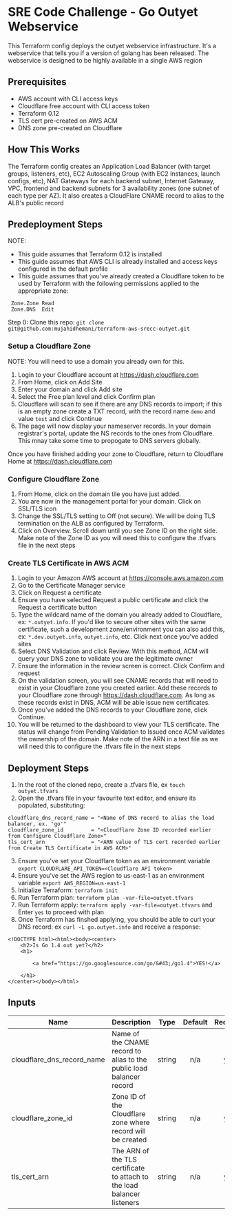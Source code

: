 # SRE Code Challenge - Go Outyet Webservice

This Terraform config deploys the outyet webservice infrastructure. It's a webservice that tells you if a version of golang has been released. The webservice is designed to be highly available in a single AWS region

## Prerequisites
- AWS account with CLI access keys
- Cloudflare free account with CLI access token
- Terraform 0.12
- TLS cert pre-created on AWS ACM
- DNS zone pre-created on Cloudflare

## How This Works

The Terraform config creates an Application Load Balancer (with target groups, listeners, etc), EC2 Autoscaling Group (with EC2 Instances, launch configs, etc), NAT Gateways for each backend subnet, Internet Gateway, VPC, frontend and backend subnets for 3 availability zones (one subnet of each type per AZ). It also creates a CloudFlare CNAME record to alias to the ALB's public record


## Predeployment Steps

NOTE: 
 - This guide assumes that Terraform 0.12 is installed
 - This guide assumes that AWS CLI is already installed and access keys configured in the default profile
 - This guide assumes that you've already created a Cloudflare token to be used by Terraform with the following permissions applied to the appropriate zone:
```
 Zone.Zone Read
 Zone.DNS  Edit
```

Step 0: Clone this repo: `git clone git@github.com:mujahidhemani/terraform-aws-srecc-outyet.git`

### Setup a Cloudflare Zone

NOTE: You will need to use a domain you already own for this.

1. Login to your Cloudflare account at https://dash.cloudflare.com
2. From Home, click on Add Site
3. Enter your domain and click Add site
4. Select the Free plan level and click Confirm plan
5. Cloudflare will scan to see if there are any DNS records to import; if this is an empty zone create a TXT record, with the record name `demo` and value `test` and click Continue
6. The page will now display your nameserver records. In your domain registrar's portal, update the NS records to the ones from Cloudflare. This mnay take some time to propogate to DNS servers globally. 

Once you have finished adding your zone to Cloudflare, return to Cloudflare Home at https://dash.cloudflare.com

### Configure Cloudflare Zone

1. From Home, click on the domain tile you have just added.
2. You are now in the management portal for your domain. Click on SSL/TLS icon
3. Change the SSL/TLS setting to Off (not secure). We will be doing TLS termination on the ALB as configured by Terraform.
4. Click on Overview. Scroll down until you see Zone ID on the right side. Make note of the Zone ID as you will need this to configure the .tfvars file in the next steps

### Create TLS Certificate in AWS ACM

1. Login to your Amazon AWS account at https://console.aws.amazon.com
2. Go to the Certificate Manager service
3. Click on Request a certificate
4. Ensure you have selected Request a public certificate and click the Request a certificate button
5. Type the wildcard name of the domain you already added to Cloudflare, ex: `*.outyet.info`. If you'd like to secure other sites with the same certificate, such a development zone/environment you can also add this, ex: `*.dev.outyet.info`, `outyet.info`, etc. Click next once you've added sites
6. Select DNS Validation and click Review. With this method, ACM will query your DNS zone to validate you are the legitimate owner
7. Ensure the information in the review screen is correct. Click Confirm and request
8. On the validation screen, you will see CNAME records that will need to exist in your Cloudflare zone you created earlier. Add these records to your Cloudflare zone through https://dash.cloudflare.com. As long as these records exist in DNS, ACM will be able issue new certificates.
9. Once you've added the DNS records to your Cloudflare zone, click Continue.
10. You will be returned to the dashboard to view your TLS certificate. The status will change from Pending Validation to Issued once ACM validates the ownership of the domain. Make note of the ARN in a text file as we will need this to configure the .tfvars file in the next steps

## Deployment Steps

1. In the root of the cloned repo, create a .tfvars file, ex `touch outyet.tfvars`
2. Open the .tfvars file in your favourite text editor, and ensure its populated, substituting:
```hcl
cloudflare_dns_record_name = "<Name of DNS record to alias the load balancer, ex. 'go'"
cloudflare_zone_id         = "<Cloudflare Zone ID recorded earlier from Configure Cloudflare Zone>"
tls_cert_arn               = "<ARN value of TLS cert recorded earlier from Create TLS Certificate in AWS ACM>"
```
3. Ensure you've set your Cloudflare token as an environment variable `export CLOUDFLARE_API_TOKEN=<Cloudflare API token>`
4. Ensure you've set the AWS region to us-east-1 as an environment variable `export AWS_REGION=us-east-1`
5. Initialize Terraform: `terraform init`
6. Run Terraform plan: `terraform plan -var-file=outyet.tfvars`
7. Run Terraform apply: `terraform apply -var-file=outyet.tfvars` and Enter `yes` to proceed with plan
8. Once Terraform has finshed applying, you should be able to curl your DNS record: ex `curl -L go.outyet.info` and receive a response:

```
<!DOCTYPE html><html><body><center>
	<h2>Is Go 1.4 out yet?</h2>
	<h1>
	
		<a href="https://go.googlesource.com/go/&#43;/go1.4">YES!</a>
	
	</h1>
</center></body></html>
```
 

## Inputs

| Name | Description | Type | Default | Required |
|------|-------------|:----:|:-----:|:-----:|
| cloudflare\_dns\_record\_name | Name of the CNAME record to alias to the public load balancer record | string | n/a | yes |
| cloudflare\_zone\_id | Zone ID of the Cloudflare zone where record will be created | string | n/a | yes |
| tls\_cert\_arn | The ARN of the TLS certificate to attach to the load balancer listeners | string | n/a | yes |

